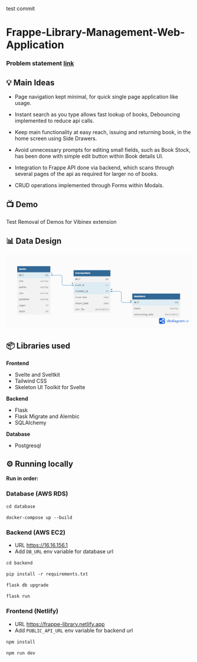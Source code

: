 test commit
# Frappe-Library-Management-Web-Application

### Problem statement [link](https://frappe.io/dev-hiring-test)

## 💡 Main Ideas
- Page navigation kept minimal, for quick single page application like usage.
+ Instant search as you type allows fast lookup of books, Debouncing implemented to reduce api calls.
- Keep main functionality at easy reach, issuing and returning book, in the home screen using Side Drawers.
+ Avoid unnecessary prompts for editing small fields, such as Book Stock, has been done with simple edit button within Book details UI.
- Integration to Frappe API done via backend, which scans through several pages of the api as required for larger no of books.
+ CRUD operations implemented through Forms within Modals.

## 📺 Demo
Test Removal of Demos for Vibinex extension

## 📊 Data Design
![DataDesign](./design/data_design_frappe_library.png)

## 📦 Libraries used
**Frontend**
- Svelte and Sveltkit
- Tailwind CSS
- Skeleton UI Toolkit for Svelte

**Backend**
- Flask
- Flask Migrate and Alembic
- SQLAlchemy

**Database**
- Postgresql

## ⚙️ Running locally
**Run in order:**

### Database (AWS RDS)
```
cd database
```
```
docker-compose up --build
```

### Backend (AWS EC2)
- URL https://16.16.156.1
- Add ```DB_URL``` env variable for database url
```
cd backend
```
```
pip install -r requirements.txt
```
```
flask db upgrade
```
```
flask run
```
### Frontend (Netlify)
- URL https://frappe-library.netlify.app
- Add ```PUBLIC_API_URL``` env variable for backend url
```
npm install
```
```
npm run dev
```
